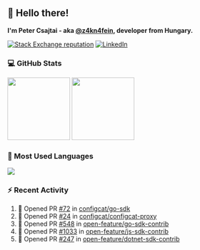 ## 👋 Hello there!

**I'm Peter Csajtai - aka [@z4kn4fein](https://github.com/z4kn4fein), developer from Hungary.**

[![Stack Exchange reputation](https://img.shields.io/stackexchange/stackoverflow/r/8700582?color=orange&label=reputation&logo=stackoverflow&style=for-the-badge)](https://stackoverflow.com/users/8700582)
[![LinkedIn](https://img.shields.io/badge/linkedin-%230077B5.svg?style=for-the-badge&logo=linkedin&logoColor=white)](https://www.linkedin.com/in/csajtai-p%C3%A9ter-45395341/)

### 💻 GitHub Stats

<div>
  <img height="140px" src="https://github-readme-stats-pcsajtai.vercel.app/api?username=z4kn4fein&show_icons=true&hide_border=true&count_private=true&custom_title=Stats&theme=dracula&line_height=24&hide_title=true">
  <img height="140px" src="https://streak-stats.demolab.com?user=z4kn4fein&theme=dracula&hide_border=true">
  
</div>

### :toolbox: Most Used Languages

<img src="https://github-readme-stats-pcsajtai.vercel.app/api/top-langs/?username=z4kn4fein&theme=dracula&hide_border=true&layout=compact&langs_count=8&hide_title=true">

### :zap: Recent Activity

<!--START_SECTION:activity-->
1. 💪 Opened PR [#72](https://github.com/configcat/go-sdk/pull/72) in [configcat/go-sdk](https://github.com/configcat/go-sdk)
2. 💪 Opened PR [#24](https://github.com/configcat/configcat-proxy/pull/24) in [configcat/configcat-proxy](https://github.com/configcat/configcat-proxy)
3. 💪 Opened PR [#548](https://github.com/open-feature/go-sdk-contrib/pull/548) in [open-feature/go-sdk-contrib](https://github.com/open-feature/go-sdk-contrib)
4. 💪 Opened PR [#1033](https://github.com/open-feature/js-sdk-contrib/pull/1033) in [open-feature/js-sdk-contrib](https://github.com/open-feature/js-sdk-contrib)
5. 💪 Opened PR [#247](https://github.com/open-feature/dotnet-sdk-contrib/pull/247) in [open-feature/dotnet-sdk-contrib](https://github.com/open-feature/dotnet-sdk-contrib)
<!--END_SECTION:activity-->
